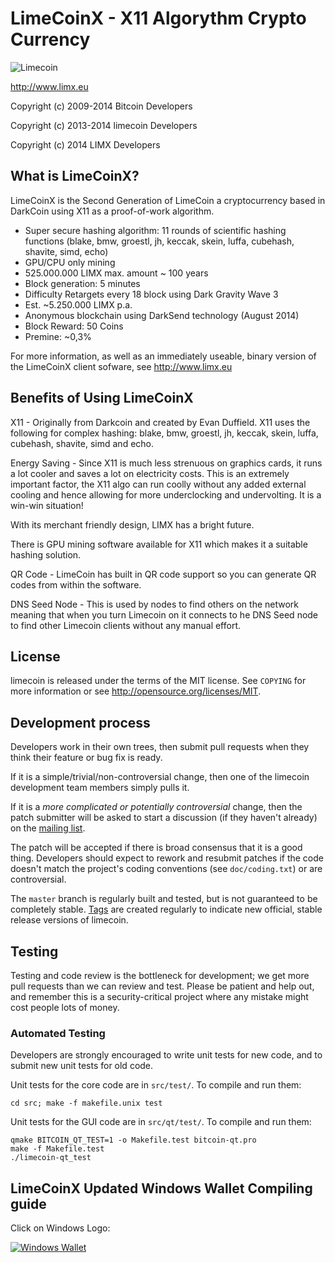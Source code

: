 LimeCoinX - X11 Algorythm Crypto Currency
================================





<img src="http://i.imgur.com/mK7Fi61.png" alt="Limecoin">

http://www.limx.eu


Copyright (c) 2009-2014 Bitcoin Developers

Copyright (c) 2013-2014 limecoin Developers

Copyright (c) 2014      LIMX Developers

What is LimeCoinX?
----------------

LimeCoinX is the Second Generation of LimeCoin a cryptocurrency based in DarkCoin using X11 as a proof-of-work algorithm.
 - Super secure hashing algorithm: 11 rounds of scientific hashing functions (blake, bmw, groestl, jh, keccak, skein, luffa, cubehash, shavite, simd, echo)
 - GPU/CPU only mining
 - 525.000.000 LIMX max. amount ~ 100 years
 - Block generation: 5 minutes
 - Difficulty Retargets every 18 block using Dark Gravity Wave 3
 - Est. ~5.250.000 LIMX p.a.
 - Anonymous blockchain using DarkSend technology (August 2014)
 - Block Reward: 50 Coins
 - Premine: ~0,3% 

For more information, as well as an immediately useable, binary version of
the LimeCoinX client sofware, see http://www.limx.eu



Benefits of Using LimeCoinX
--------------------------

X11 - Originally from Darkcoin and created by Evan Duffield. X11 uses the following for complex hashing:
blake, bmw, groestl, jh, keccak, skein, luffa, cubehash, shavite, simd and echo. 

Energy Saving - Since X11 is much less strenuous on graphics cards, it runs a lot cooler and saves a lot on electricity costs. 
This is an extremely important factor, the X11 algo can run coolly without any added external cooling and hence allowing 
for more underclocking and undervolting. It is a win-win situation!

With its merchant friendly design, LIMX has a bright future.

There is GPU mining software available for X11 which makes it a suitable hashing solution.

QR Code - LimeCoin has built in QR code support so you can generate QR codes from within the software.

DNS Seed Node - This is used by nodes to find others on the network meaning that when you turn
Limecoin on it connects to he DNS Seed node to find other Limecoin clients without any manual effort.





License
-------

limecoin is released under the terms of the MIT license. See `COPYING` for more
information or see http://opensource.org/licenses/MIT.

Development process
-------------------

Developers work in their own trees, then submit pull requests when they think
their feature or bug fix is ready.

If it is a simple/trivial/non-controversial change, then one of the limecoin
development team members simply pulls it.

If it is a *more complicated or potentially controversial* change, then the patch
submitter will be asked to start a discussion (if they haven't already) on the
[mailing list](http://sourceforge.net/mailarchive/forum.php?forum_name=bitcoin-development).

The patch will be accepted if there is broad consensus that it is a good thing.
Developers should expect to rework and resubmit patches if the code doesn't
match the project's coding conventions (see `doc/coding.txt`) or are
controversial.

The `master` branch is regularly built and tested, but is not guaranteed to be
completely stable. [Tags](https://github.com/bitcoin/bitcoin/tags) are created
regularly to indicate new official, stable release versions of limecoin.

Testing
-------

Testing and code review is the bottleneck for development; we get more pull
requests than we can review and test. Please be patient and help out, and
remember this is a security-critical project where any mistake might cost people
lots of money.

### Automated Testing

Developers are strongly encouraged to write unit tests for new code, and to
submit new unit tests for old code.

Unit tests for the core code are in `src/test/`. To compile and run them:

    cd src; make -f makefile.unix test

Unit tests for the GUI code are in `src/qt/test/`. To compile and run them:

    qmake BITCOIN_QT_TEST=1 -o Makefile.test bitcoin-qt.pro
    make -f Makefile.test
    ./limecoin-qt_test

LimeCoinX Updated Windows Wallet Compiling guide
-------------------------------

Click on Windows Logo:

<a href="https://github.com/LIMX-SUPPORT/LimecoinX/blob/master/contrib/gitian-descriptors/README.md"><img src="http://i.imgur.com/Y2Ri9xc.png" alt="Windows Wallet"></a></p>


